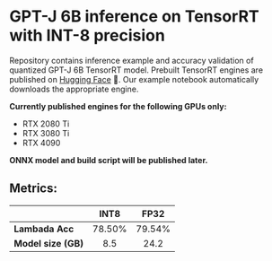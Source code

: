 # GPT-J 6B inference on TensorRT with INT-8 precision

Repository contains inference example and accuracy validation of quantized GPT-J 6B TensorRT model.
Prebuilt TensorRT engines are published on [Hugging Face](https://huggingface.co/ENOT-AutoDL/gpt-j-6B-tensorrt-int8)
:hugs:.
Our example notebook automatically downloads the appropriate engine.

**Currently published engines for the following GPUs only:**
* RTX 2080 Ti
* RTX 3080 Ti
* RTX 4090

**ONNX model and build script will be published later.**

## Metrics:

|   |INT8|FP32|
|---|:---:|:---:|
| **Lambada Acc** |78.50%|79.54%|
| **Model size (GB)**  |8.5|24.2|
